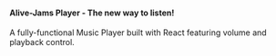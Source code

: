 #### Alive-Jams Player - The new way to listen!

A fully-functional Music Player built with React featuring volume and playback control.
